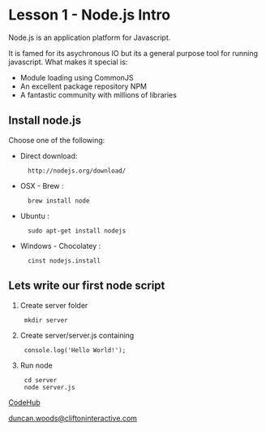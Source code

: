Lesson 1 - Node.js Intro
========================

Node.js is an application platform for Javascript.

It is famed for its asychronous IO but its a general purpose tool for running javascript. What makes it special is:

- Module loading using CommonJS
- An excellent package repository NPM
- A fantastic community with millions of libraries


Install node.js
---------------

Choose one of the following:

- Direct download:

        http://nodejs.org/download/

- OSX - Brew :

        brew install node

- Ubuntu :

        sudo apt-get install nodejs

- Windows - Chocolatey :

        cinst nodejs.install


Lets write our first node script
--------------------------------

1. Create server folder

        mkdir server

2. Create server/server.js containing

        console.log('Hello World!');

3. Run node

        cd server
        node server.js


[CodeHub](http://www.codehub.org.uk/)

<duncan.woods@cliftoninteractive.com>
